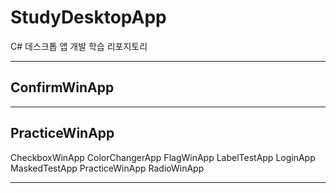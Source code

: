 # StudyDesktopApp
C# 데스크톱 앱 개발 학습 리포지토리


-------------------------------------

## ConfirmWinApp


-------------------------------------
## PracticeWinApp
CheckboxWinApp
ColorChangerApp
FlagWinApp
LabelTestApp
LoginApp
MaskedTestApp
PracticeWinApp
RadioWinApp

-------------------------------------
